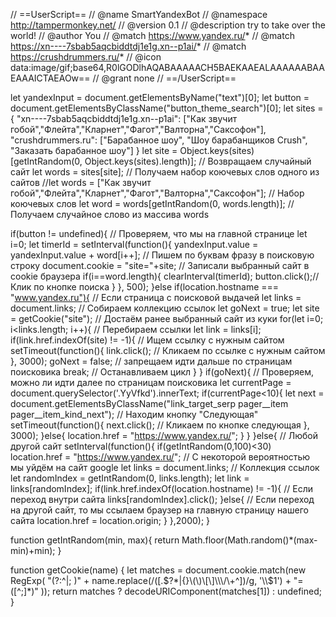 // ==UserScript==
// @name         SmartYandexBot
// @namespace    http://tampermonkey.net/
// @version      0.1
// @description  try to take over the world!
// @author       You
// @match        https://www.yandex.ru/*
// @match        https://xn----7sbab5aqcbiddtdj1e1g.xn--p1ai/*
// @match        https://crushdrummers.ru/*
// @icon         data:image/gif;base64,R0lGODlhAQABAAAAACH5BAEKAAEALAAAAAABAAEAAAICTAEAOw==
// @grant        none
// ==/UserScript==

let yandexInput = document.getElementsByName("text")[0];
let button = document.getElementsByClassName("button_theme_search")[0];
let sites = {
    "xn----7sbab5aqcbiddtdj1e1g.xn--p1ai": ["Как звучит гобой","Флейта","Кларнет","Фагот","Валторна","Саксофон"],
    "crushdrummers.ru": ["Барабанное шоу", "Шоу барабанщиков Crush", "Заказать барабанное шоу"]
}
let site = Object.keys(sites)[getIntRandom(0, Object.keys(sites).length)]; // Возвращаем случайный сайт
let words = sites[site]; // Получаем набор коючевых слов одного из сайтов
//let words = ["Как звучит гобой","Флейта","Кларнет","Фагот","Валторна","Саксофон"]; // Набор коючевых слов
let word = words[getIntRandom(0, words.length)]; // Получаем случайное слово из массива words

if(button != undefined){ // Проверяем, что мы на главной странице
    let i=0;
    let timerId = setInterval(function(){
        yandexInput.value = yandexInput.value + word[i++]; // Пишем по буквам фразу в поисковую строку
        document.cookie = "site="+site; // Записали выбранный сайт в cookie браузера
        if(i==word.length){
            clearInterval(timerId);
            button.click();// Клик по кнопке поиска
        }
    }, 500);
}else if(location.hostname === "www.yandex.ru"){ // Если страница с поисковой выдачей
    let links = document.links; // Собираем коллекцию ссылок
    let goNext = true;
    let site = getCookie("site"); // Достаём ранее выбранный сайт из куки
    for(let i=0; i<links.length; i++){ // Перебираем ссылки
        let link = links[i];
        if(link.href.indexOf(site) != -1){ // Ищем ссылку с нужным сайтом
            setTimeout(function(){
                link.click(); // Кликаем по ссылке с нужным сайтом
            }, 3000);
            goNext = false; // запрещаем идти дальше по страницам поисковика
            break; // Останавливаем цикл
        }
    }
    if(goNext){ // Проверяем, можно ли идти далее по страницам поисковика
        let currentPage = document.querySelector('.YyVfkd').innerText;
        if(currentPage<10){
            let next = document.getElementsByClassName("link_target_serp pager__item pager__item_kind_next"); // Находим кнопку "Следующая"
            setTimeout(function(){
                next.click(); // Кликаем по кнопке следующая
            }, 3000);
        }else{
            location.href = "https://www.yandex.ru/";
        }
    }
}else{ // Любой другой сайт
    setInterval(function(){
        if(getIntRandom(0,100)<30) location.href = "https://www.yandex.ru/"; // С некоторой вероятностью мы уйдём на сайт google
        let links = document.links; // Коллекция ссылок
        let randomIndex = getIntRandom(0, links.length);
        let link = links[randomIndex];
        if(link.href.indexOf(location.hostname) != -1){ // Если переход внутри сайта
            links[randomIndex].click();
        }else{ // Если переход на другой сайт, то мы ссылаем браузер на главную страницу нашего сайта
            location.href = location.origin;
        }
    },2000);
}

function getIntRandom(min, max){
    return Math.floor(Math.random()*(max-min)+min);
}

function getCookie(name) {
  let matches = document.cookie.match(new RegExp(
    "(?:^|; )" + name.replace(/([\.$?*|{}\(\)\[\]\\\/\+^])/g, '\\$1') + "=([^;]*)"
  ));
  return matches ? decodeURIComponent(matches[1]) : undefined;
}
